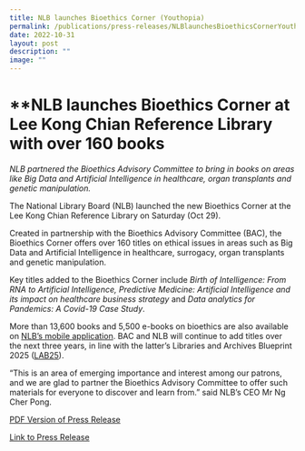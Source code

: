 ```yaml
---
title: NLB launches Bioethics Corner (Youthopia)
permalink: /publications/press-releases/NLBlaunchesBioethicsCornerYouthopia/
date: 2022-10-31
layout: post
description: ""
image: ""
---
```


# **NLB launches Bioethics Corner at Lee Kong Chian Reference Library with over 160 books

_NLB partnered the Bioethics Advisory Committee to bring in books on areas like Big Data and Artificial Intelligence in healthcare, organ transplants and genetic manipulation._


The National Library Board (NLB) launched the new Bioethics Corner at the Lee Kong Chian Reference Library on Saturday (Oct 29).

Created in partnership with the Bioethics Advisory Committee (BAC), the Bioethics Corner offers over 160 titles on ethical issues in areas such as Big Data and Artificial Intelligence in healthcare, surrogacy, organ transplants and genetic manipulation.

Key titles added to the Bioethics Corner include _Birth of Intelligence: From RNA to Artificial Intelligence, Predictive Medicine: Artificial Intelligence and its impact on healthcare business strategy_ and _Data analytics for Pandemics: A Covid-19 Case Study_.

More than 13,600 books and 5,500 e-books on bioethics are also available on [NLB’s mobile application](https://libbyapp.com/interview/locate-library/resolve?key=nlb&realm=library#resolveLibraryFromAttributes). BAC and NLB will continue to add titles over the next three years, in line with the latter’s Libraries and Archives Blueprint 2025 ([LAB25](https://youthopia.sg/read/central-public-library-and-marina-parade-public-library-to-undergo-revamp-as-part-of-lab25/)).

“This is an area of emerging importance and interest among our patrons, and we are glad to partner the Bioethics Advisory Committee to offer such materials for everyone to discover and learn from.” said NLB’s CEO Mr Ng Cher Pong.

[PDF Version of Press Release](/files/publications/press-releases/Youthopia%20article%20on%20Bioethics%20Corner.pdf)

[Link to Press Release](https://youthopia.sg/read/nlb-launches-bioethics-corner-at-lee-kong-chian-reference-library-with-over-160-books/)